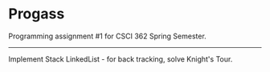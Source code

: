 # Progass

Programming assignment #1 for CSCI 362 Spring Semester.
_______________________________________________________________

Implement Stack LinkedList - for back tracking, solve Knight's Tour.
